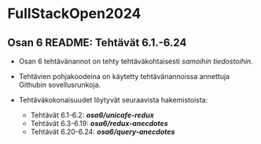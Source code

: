 # FullStackOpen2024

## Osan 6 README: Tehtävät 6.1.-6.24

- Osan 6 tehtävänannot on tehty tehtäväkohtaisesti *samoihin tiedostoihin*.
- Tehtävien pohjakoodeina on käytetty tehtävänannoissa annettuja Githubin sovellusrunkoja.

- Tehtäväkokonaisuudet löytyvät seuraavista hakemistoista:
  - Tehtävät 6.1-6.2: _**osa6/unicafe-redux**_
  - Tehtävät 6.3-6.19: _**osa6/redux-anecdotes**_
  - Tehtävät 6.20-6.24: _**osa6/query-anecdotes**_


